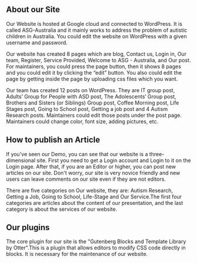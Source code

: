 ## About our Site
Our Website is hosted at Google cloud and connected to WordPress. It is called ASG-Australia and it mainly works to address the problem of autistic children in Australia. You could edit the website on WordPress with a given username and password.</br>

Our website has created 8 pages which are blog, Contact us, Login in, Our team, Register, Service Provided, Welcome to ASG - Australia, and Our post. For maintainers, you could press the page button, then it shows 8 pages and you could edit it by clicking the “edit” button. You also could edit the page by getting inside the page by uploading css files which you want. </br>

Our team has created 12 posts on WordPress. They are IT group post, Adults’ Group for People with ASD post, The Adolescents’ Group post, Brothers and Sisters (or Siblings) Group post, Coffee Morning post, Life Stages post, Going to School post, Getting a job post and 4 Autism Research posts. Maintainers could edit those posts under the post page. Maintainers could change color, font size, adding pictures, etc. </br>

## How to publish an Article
If you've seen our Demo, you can see that our website is a three-dimensional site. First you need to get a Login account and Login to it on the Login page. After that, if you are an Editor or higher, you can post new articles on our site. Don't worry, our site is very novice friendly and new users can leave comments on our site even if they are not editors.</br>

There are five categories on Our website, they are: Autism Research, Getting a Job, Going to School, Life-Stage and Our Service.The first four categories are articles about the content of our presentation, and the last category is about the services of our website.</br>

## Our plugins
The core plugin for our site is the "Gutenberg Blocks and Template Library by Otter".This is a plugin that allows editors to modify CSS code directly in blocks. It is necessary for the maintenance of our website.
